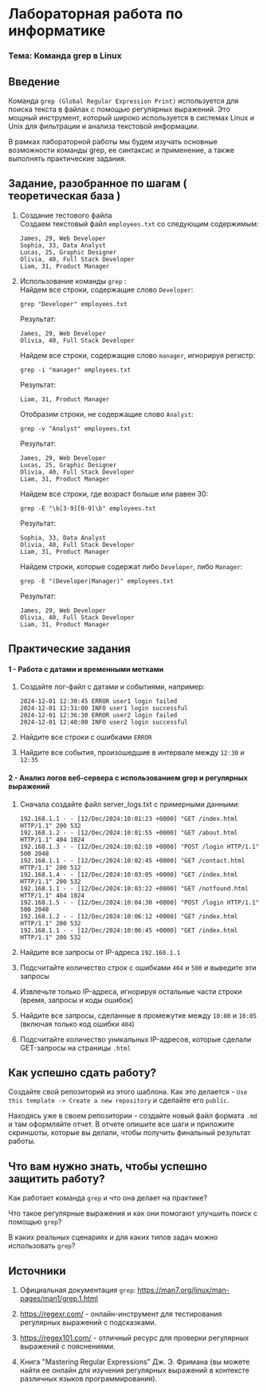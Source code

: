 # Лабораторная работа по информатике
### Тема: Команда grep в Linux
## Введение
Команда ``grep (Global Regular Expression Print)`` используется для поиска текста в файлах с помощью регулярных выражений. Это мощный инструмент, который широко используется в системах Linux и Unix для фильтрации и анализа текстовой информации.

В рамках лабораторной работы мы будем изучать основные возможности команды grep, ее синтаксис и применение, а также выполнять практические задания. 

## Задание, разобранное по шагам ( теоретическая база ) 
1. Создание тестового файла \
   Создаем текстовый файл ``employees.txt`` со следующим содержимым:

   ```
   James, 29, Web Developer
   Sophia, 33, Data Analyst
   Lucas, 25, Graphic Designer
   Olivia, 40, Full Stack Developer
   Liam, 31, Product Manager
   ```
2. Использование команды ``grep`` : \
   Найдем все строки, содержащие слово ``Developer``:

   ```
   grep "Developer" employees.txt
   ```
   Результат:

   ```
   James, 29, Web Developer
   Olivia, 40, Full Stack Developer
   ```
   Найдем все строки, содержащие слово ``manager``, игнорируя регистр: 

   ```
   grep -i "manager" employees.txt
   ```
   Результат:

   ```
   Liam, 31, Product Manager
   ```
   Отобразим строки, не содержащие слово ``Analyst``:

   ```
   grep -v "Analyst" employees.txt
   ```
   Результат:
   
   ```
   James, 29, Web Developer
   Lucas, 25, Graphic Designer
   Olivia, 40, Full Stack Developer
   Liam, 31, Product Manager
   ```
   Найдем все строки, где возраст больше или равен 30:

   ```
   grep -E "\b[3-9][0-9]\b" employees.txt
   ```
   Результат:
   ```
   Sophia, 33, Data Analyst
   Olivia, 40, Full Stack Developer
   Liam, 31, Product Manager
   ```
   Найдем строки, которые содержат либо ``Developer``, либо ``Manager``:

   ```
   grep -E "(Developer|Manager)" employees.txt
   ```
   Результат:
   ```
   James, 29, Web Developer
   Olivia, 40, Full Stack Developer
   Liam, 31, Product Manager
   ```

## Практические задания 
#### 1 - Работа с датами и временными метками
1. Создайте лог-файл с датами и событиями, например:

   ```
   2024-12-01 12:30:45 ERROR user1 login failed
   2024-12-01 12:31:00 INFO user1 login successful
   2024-12-01 12:36:30 ERROR user2 login failed
   2024-12-01 12:40:00 INFO user2 login successful
   ```
2. Найдите все строки с ошибками `ERROR`
3. Найдите все события, произошедшие в интервале между ``12:30`` и ``12:35``

#### 2 - Анализ логов веб-сервера с использованием grep и регулярных выражений
1. Сначала создайте файл server_logs.txt с примерными данными:

   ```
   192.168.1.1 - - [12/Dec/2024:10:01:23 +0000] "GET /index.html HTTP/1.1" 200 532
   192.168.1.2 - - [12/Dec/2024:10:01:55 +0000] "GET /about.html HTTP/1.1" 404 1024
   192.168.1.3 - - [12/Dec/2024:10:02:10 +0000] "POST /login HTTP/1.1" 500 2048
   192.168.1.1 - - [12/Dec/2024:10:02:45 +0000] "GET /contact.html HTTP/1.1" 200 512
   192.168.1.4 - - [12/Dec/2024:10:03:05 +0000] "GET /index.html HTTP/1.1" 200 532
   192.168.1.1 - - [12/Dec/2024:10:03:22 +0000] "GET /notfound.html HTTP/1.1" 404 1024
   192.168.1.5 - - [12/Dec/2024:10:04:30 +0000] "POST /login HTTP/1.1" 500 2048
   192.168.1.2 - - [12/Dec/2024:10:06:12 +0000] "GET /index.html HTTP/1.1" 200 532
   192.168.1.1 - - [12/Dec/2024:10:06:45 +0000] "GET /index.html HTTP/1.1" 200 532
   ```
3. Найдите все запросы от IP-адреса ``192.168.1.1`` 
4. Подсчитайте количество строк с ошибками ``404`` и ``500`` и выведите эти запросы 
5. Извлечьте только IP-адреса, игнорируя остальные части строки (время, запросы и коды ошибок) 
6. Найдите все запросы, сделанные в промежутке между ``10:00`` и ``10:05`` (включая только код ошибки ``404``) 
7. Подсчитайте количество уникальных IP-адресов, которые сделали GET-запросы на страницы ``.html``

## Как успешно сдать работу?

Создайте свой репозиторий из этого шаблона. Как это делается - ``Use this template -> Create a new repository`` и сделайте его ``public``. 

Находясь уже в своем репозитории - создайте новый файл формата ``.md`` и там оформляйте отчет. В отчете опишите все шаги и приложите скриншоты, которые вы делали, чтобы получить финальный результат работы.

## Что вам нужно знать, чтобы успешно защитить работу?
Как работает команда ``grep`` и что она делает на практике? 

Что такое регулярные выражения и как они помогают улучшить поиск с помощью ``grep``? 

В каких реальных сценариях и для каких типов задач можно использовать ``grep``?

## Источники
1. Официальная документация ``grep``: https://man7.org/linux/man-pages/man1/grep.1.html

2. https://regexr.com/ - онлайн-инструмент для тестирования регулярных выражений с подсказками. 

3. https://regex101.com/ - отличный ресурс для проверки регулярных выражений с пояснениями.
   
4. Книга "Mastering Regular Expressions" Дж. Э. Фримана (вы можете найти ее онлайн для изучения регулярных выражений в контексте различных языков программирования).





   


   






